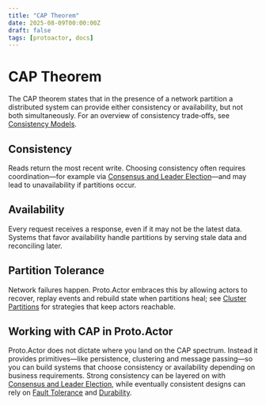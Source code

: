 ```yaml
---
title: "CAP Theorem"
date: 2025-08-09T00:00:00Z
draft: false
tags: [protoactor, docs]
---
```

# CAP Theorem

The CAP theorem states that in the presence of a network partition a distributed system can provide either consistency or availability, but not both simultaneously. For an overview of consistency trade‑offs, see [Consistency Models](consistency-models.md).

## Consistency
Reads return the most recent write. Choosing consistency often requires coordination—for example via [Consensus and Leader Election](consensus.md)—and may lead to unavailability if partitions occur.

## Availability
Every request receives a response, even if it may not be the latest data. Systems that favor availability handle partitions by serving stale data and reconciling later.

## Partition Tolerance
Network failures happen. Proto.Actor embraces this by allowing actors to recover, replay events and rebuild state when partitions heal; see [Cluster Partitions](cluster-partitions.md) for strategies that keep actors reachable.

## Working with CAP in Proto.Actor
Proto.Actor does not dictate where you land on the CAP spectrum. Instead it provides primitives—like persistence, clustering and message passing—so you can build systems that choose consistency or availability depending on business requirements. Strong consistency can be layered on with [Consensus and Leader Election](consensus.md), while eventually consistent designs can rely on [Fault Tolerance](fault-tolerance.md) and [Durability](durability.md).
